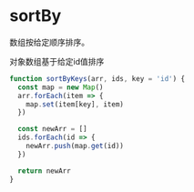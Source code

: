 # sortBy

数组按给定顺序排序。

对象数组基于给定id值排序

```js
function sortByKeys(arr, ids, key = 'id') {
  const map = new Map()
  arr.forEach(item => {
    map.set(item[key], item)
  })

  const newArr = []
  ids.forEach(id => {
    newArr.push(map.get(id))
  })

  return newArr
}
```

